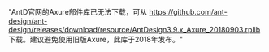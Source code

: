"AntD官网的Axure部件库已无法下载，可从 https://github.com/ant-design/ant-design/releases/download/resource/AntDesign3.9.x_Axure_20180903.rplib 下载。建议避免使用旧版Axure，此库于2018年发布。"
